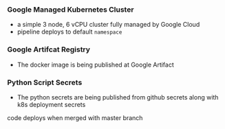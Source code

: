 ### Google Managed Kubernetes Cluster 
- a simple 3 node, 6 vCPU cluster fully managed by Google Cloud
- pipeline deploys to default `namespace`

### Google Artifcat Registry 
- The docker image is being published at Google Artifact

### Python Script Secrets
- The python secrets are being published from github secrets along with k8s deployment secrets

code deploys when merged with master branch
